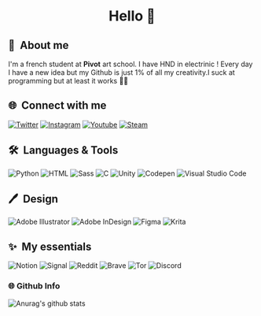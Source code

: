 <h1 align="center">
  Hello 👋
</h1>

<h2>🧔 &nbsp;About me</h2>

I'm a french student at <b>Pivot</b> art school. I have HND in electrinic ! Every day I have a new idea but my Github is just 1% of all my creativity.I suck at programming but at least it works 🤷‍♂️

<h2>🌐 &nbsp;Connect with me</h2>

[![Twitter](https://img.shields.io/badge/Twitter-1DA1F2?style=for-the-badge&logo=twitter&logoColor=white)](https://twitter.com/mrpandadrawing)
[![Instagram](https://img.shields.io/badge/Instagram-E4405F?style=for-the-badge&logo=instagram&logoColor=white)](https://www.instagram.com/mrpandart)
[![Youtube](https://img.shields.io/badge/YouTube-FF0000?style=for-the-badge&logo=youtube&logoColor=white)](https://www.youtube.com/channel/UCxOmo6zQe1i5QqLAg-fF9DQ)
[![Steam](https://img.shields.io/badge/Steam-000000?style=for-the-badge&logo=steam&logoColor=white)](https://steamcommunity.com/id/pandanasa/)

<h2>🛠️ &nbsp;Languages & Tools</h2>

![Python](https://img.shields.io/badge/Python-14354C?style=for-the-badge&logo=python&logoColor=white)
![HTML](https://img.shields.io/badge/HTML5-E34F26?style=for-the-badge&logo=html5&logoColor=white)
![Sass](https://img.shields.io/badge/Sass-CC6699?style=for-the-badge&logo=sass&logoColor=white)
![C](https://img.shields.io/badge/C-00599C?style=for-the-badge&logo=c&logoColor=white)
![Unity](https://img.shields.io/badge/Unity-100000?style=for-the-badge&logo=unity&logoColor=white)
![Codepen](https://img.shields.io/badge/Codepen-000000?style=for-the-badge&logo=codepen&logoColor=white)
![Visual Studio Code](https://img.shields.io/badge/Visual_Studio_Code-0078D4?style=for-the-badge&logo=visual%20studio%20code&logoColor=white)

<h2>🖊️ &nbsp;Design</h2>

![Adobe Illustrator](https://img.shields.io/badge/Adobe%20Illustrator-FF9A00?style=for-the-badge&logo=adobe%20illustrator&logoColor=white)
![Adobe InDesign](https://img.shields.io/badge/Adobe%20InDesign-FF3366?style=for-the-badge&logo=Adobe%20InDesign&logoColor=white)
![Figma](https://img.shields.io/badge/Figma-F24E1E?style=for-the-badge&logo=figma&logoColor=white)
![Krita](https://img.shields.io/badge/Krita-203759?style=for-the-badge&logo=krita&logoColor=EEF37B)

<h2>✨ &nbsp;My essentials</h2>

![Notion](https://img.shields.io/badge/Notion-000000?style=for-the-badge&logo=notion&logoColor=white)
![Signal](https://img.shields.io/badge/Signal-3A76F0?style=for-the-badge&logo=signal&logoColor=white)
![Reddit](https://img.shields.io/badge/Reddit-FF4500?style=for-the-badge&logo=reddit&logoColor=white)
![Brave](https://img.shields.io/badge/Brave-FF1B2D?style=for-the-badge&logo=Brave&logoColor=white)
![Tor](https://img.shields.io/badge/Tor_Browser-7D4698?style=for-the-badge&logo=Tor-Browser&logoColor=white)
![Discord](https://img.shields.io/badge/Discord-7289DA?style=for-the-badge&logo=discord&logoColor=white)

### 🌐 Github Info
![Anurag's github stats](https://github-readme-stats.vercel.app/api?username=MrRoiPanda&show_icons=true&theme=radical&hide_border=true)
